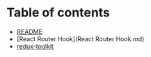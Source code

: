 # Table of contents

- [README](README.md)
- [React Router Hook](React Router Hook.md)
- [redux-toolkit](redux-toolkit.md)
